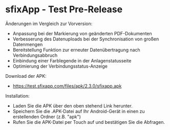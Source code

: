 # sfixApp - Test Pre-Release

Änderungen im Vergleich zur Vorversion:
- Anpassung bei der Markierung von geänderten PDF-Dokumenten
- Verbesserung des Datenuploads bei der Synchronisation von großen Datenmengen
- Bereitstellung Funktion zur erneuter Datenübertragung nach Verbindungsabbruch
- Einbindung einer Farblegende in der Anlagenstatusseite
- Optimierung der Verbindungsstatus-Anzeige

Download der APK:
- https://test.sfixapp.com/files/apk/2.3.0/sfixapp.apk

Installation:
- Laden Sie die APK über den oben stehend Link herunter.
- Speichern Sie die .APK-Datei auf Ihr Android-Gerät in einen zu erstellenden Ordner (z.B. "apk")
- Rufen Sie die APK-Datei per Touch auf und bestätigen Sie die Abfragen.
